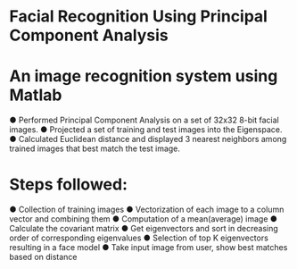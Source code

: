 # Facial Recognition Using Principal Component Analysis

An image recognition system using Matlab
========================================
● Performed Principal Component Analysis on a set of 32x32 8-bit facial images.
● Projected a set of training and test images into the Eigenspace.
● Calculated Euclidean distance and displayed 3 nearest neighbors among trained images that best match the test image.


Steps followed:
==============
● Collection of training images
● Vectorization of each image to a column vector and combining them
● Computation of a mean(average) image
● Calculate the covariant matrix
● Get eigenvectors and sort in decreasing order of corresponding eigenvalues
● Selection of top K eigenvectors resulting in a face model
● Take input image from user, show best matches based on distance